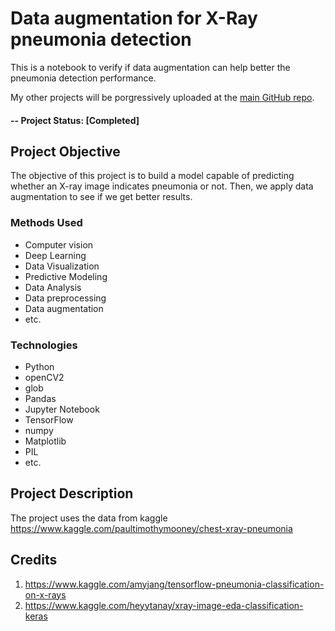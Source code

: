 # Data augmentation for X-Ray pneumonia detection
This is a notebook to verify if data augmentation can help better the pneumonia detection performance. 

My other projects will be porgressively uploaded at the [main GitHub repo](https://github.com/anisfakhfakh).

#### -- Project Status: [Completed]

## Project Objective
The objective of this project is to build a model capable of predicting whether an X-ray image indicates pneumonia or not. Then, we apply data augmentation to see if we get better results.


### Methods Used
* Computer vision
* Deep Learning
* Data Visualization
* Predictive Modeling
* Data Analysis
* Data preprocessing
* Data augmentation
* etc.

### Technologies
* Python
* openCV2
* glob
* Pandas
* Jupyter Notebook
* TensorFlow
* numpy
* Matplotlib
* PIL
* etc. 

## Project Description
The project uses the data from kaggle https://www.kaggle.com/paultimothymooney/chest-xray-pneumonia


## Credits
1. https://www.kaggle.com/amyjang/tensorflow-pneumonia-classification-on-x-rays
2. https://www.kaggle.com/heyytanay/xray-image-eda-classification-keras
